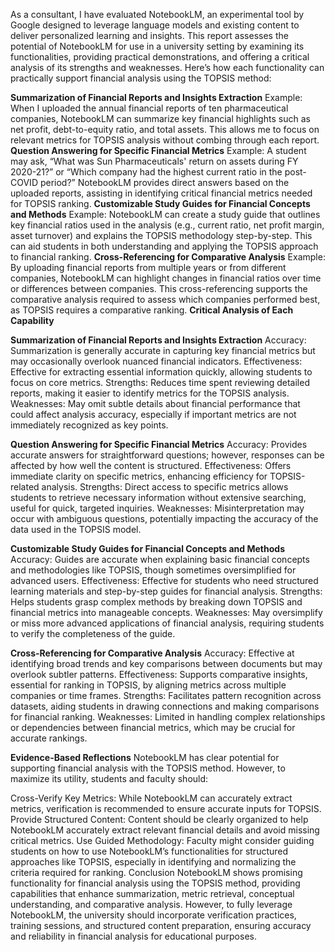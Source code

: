 As a consultant, I have evaluated NotebookLM, an experimental tool by Google designed to leverage language models and existing content to deliver personalized learning and insights. This report assesses the potential of NotebookLM for use in a university setting by examining its functionalities, providing practical demonstrations, and offering a critical analysis of its strengths and weaknesses.
Here’s how each functionality can practically support financial analysis using the TOPSIS method:

**Summarization of Financial Reports and Insights Extraction**
Example: When I uploaded the annual financial reports of ten pharmaceutical companies, NotebookLM can summarize key financial highlights such as net profit, debt-to-equity ratio, and total assets. This allows me to focus on relevant metrics for TOPSIS analysis without combing through each report.
**Question Answering for Specific Financial Metrics**
Example: A student may ask, “What was Sun Pharmaceuticals' return on assets during FY 2020-21?” or “Which company had the highest current ratio in the post-COVID period?” NotebookLM provides direct answers based on the uploaded reports, assisting in identifying critical financial metrics needed for TOPSIS ranking.
**Customizable Study Guides for Financial Concepts and Methods**
Example: NotebookLM can create a study guide that outlines key financial ratios used in the analysis (e.g., current ratio, net profit margin, asset turnover) and explains the TOPSIS methodology step-by-step. This can aid students in both understanding and applying the TOPSIS approach to financial ranking.
**Cross-Referencing for Comparative Analysis**
Example: By uploading financial reports from multiple years or from different companies, NotebookLM can highlight changes in financial ratios over time or differences between companies. This cross-referencing supports the comparative analysis required to assess which companies performed best, as TOPSIS requires a comparative ranking.
**Critical Analysis of Each Capability**

**Summarization of Financial Reports and Insights Extraction**
Accuracy: Summarization is generally accurate in capturing key financial metrics but may occasionally overlook nuanced financial indicators.
Effectiveness: Effective for extracting essential information quickly, allowing students to focus on core metrics.
Strengths: Reduces time spent reviewing detailed reports, making it easier to identify metrics for the TOPSIS analysis.
Weaknesses: May omit subtle details about financial performance that could affect analysis accuracy, especially if important metrics are not immediately recognized as key points.

**Question Answering for Specific Financial Metrics**
Accuracy: Provides accurate answers for straightforward questions; however, responses can be affected by how well the content is structured.
Effectiveness: Offers immediate clarity on specific metrics, enhancing efficiency for TOPSIS-related analysis.
Strengths: Direct access to specific metrics allows students to retrieve necessary information without extensive searching, useful for quick, targeted inquiries.
Weaknesses: Misinterpretation may occur with ambiguous questions, potentially impacting the accuracy of the data used in the TOPSIS model.

**Customizable Study Guides for Financial Concepts and Methods**
Accuracy: Guides are accurate when explaining basic financial concepts and methodologies like TOPSIS, though sometimes oversimplified for advanced users.
Effectiveness: Effective for students who need structured learning materials and step-by-step guides for financial analysis.
Strengths: Helps students grasp complex methods by breaking down TOPSIS and financial metrics into manageable concepts.
Weaknesses: May oversimplify or miss more advanced applications of financial analysis, requiring students to verify the completeness of the guide.

**Cross-Referencing for Comparative Analysis**
Accuracy: Effective at identifying broad trends and key comparisons between documents but may overlook subtler patterns.
Effectiveness: Supports comparative insights, essential for ranking in TOPSIS, by aligning metrics across multiple companies or time frames.
Strengths: Facilitates pattern recognition across datasets, aiding students in drawing connections and making comparisons for financial ranking.
Weaknesses: Limited in handling complex relationships or dependencies between financial metrics, which may be crucial for accurate rankings.

**Evidence-Based Reflections**
NotebookLM has clear potential for supporting financial analysis with the TOPSIS method. However, to maximize its utility, students and faculty should:

Cross-Verify Key Metrics: While NotebookLM can accurately extract metrics, verification is recommended to ensure accurate inputs for TOPSIS.
Provide Structured Content: Content should be clearly organized to help NotebookLM accurately extract relevant financial details and avoid missing critical metrics.
Use Guided Methodology: Faculty might consider guiding students on how to use NotebookLM’s functionalities for structured approaches like TOPSIS, especially in identifying and normalizing the criteria required for ranking.
Conclusion
NotebookLM shows promising functionality for financial analysis using the TOPSIS method, providing capabilities that enhance summarization, metric retrieval, conceptual understanding, and comparative analysis. However, to fully leverage NotebookLM, the university should incorporate verification practices, training sessions, and structured content preparation, ensuring accuracy and reliability in financial analysis for educational purposes.
